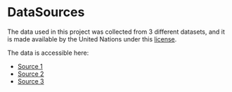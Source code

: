 # DataSources

The data used in this project was collected from 3 different datasets, and it is made available by the United Nations under this [license](https://creativecommons.org/licenses/by/3.0/igo/legalcode).

The data is accessible here:
- [Source 1](https://population.un.org/wpp/Download/Standard/CSV/)
- [Source 2](https://population.un.org/wpp/Download/Standard/Population/)
- [Source 3](https://www.kaggle.com/datasets/iamsouravbanerjee/human-development-index-dataset)
